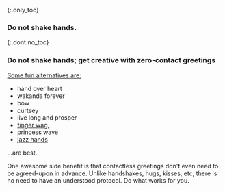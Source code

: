 {:.only_toc}
### Do not shake hands.

{:.dont.no_toc}
### Do not shake hands; get creative with zero-contact greetings

[Some fun alternatives
are:](https://twitter.com/figgyjam/status/1234659499169857536)

-   hand over heart
-   wakanda forever
-   bow
-   curtsey
-   live long and prosper
-   [finger wag,](https://www.facebook.com/rashiphop/videos/224963291966743/UzpfSTU1ODc3NTY4NToxMDE1NzE2NTYzODMyNTY4Ng/?q=coronavirus&epa=FILTERS&filters=eyJycF9hdXRob3IiOiJ7XCJuYW1lXCI6XCJhdXRob3JfZnJpZW5kc19mZWVkXCIsXCJhcmdzXCI6XCJcIn0ifQ%3D%3D)
-   princess wave
-   [jazz hands](https://www.thebroadwaybeat.com/post/cdc-urges-citizens-to-avoid-spreading-coronavirus-by-greeting-exclusively-with-jazz-hands)

...are best.

One awesome side benefit is that contactless greetings don't even need to be agreed-upon in advance. Unlike handshakes, hugs, kisses, etc, there is no need to have an understood protocol. Do what works for you.
